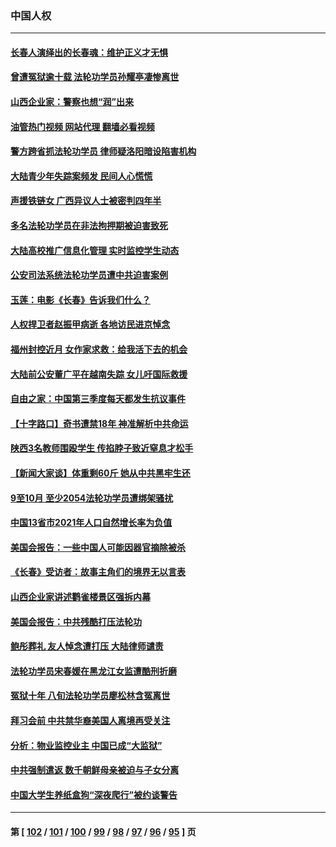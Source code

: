 ### 中国人权
---
#### [长春人演绎出的长春魂：维护正义才无惧](../../pages/ncid278/n13871764.md?11251645) 
#### [曾遭冤狱逾十载 法轮功学员孙耀亭凄惨离世](../../pages/ncid278/n13871692.md?11251645) 
#### [山西企业家：警察也想“润”出来](../../pages/ncid278/n13871990.md?11251645) 
#### [油管热门视频 网站代理 翻墙必看视频](http://138.2.39.72:81/youtube.html?epic-marker?11251645)
#### [警方跨省抓法轮功学员 律师疑洛阳暗设陷害机构](../../pages/ncid278/n13870178.md?11251645) 
#### [大陆青少年失踪案频发 民间人心慌慌](../../pages/ncid278/n13870138.md?11251645) 
#### [声援铁链女 广西异议人士被密判四年半](../../pages/ncid278/n13870924.md?11251645) 
#### [多名法轮功学员在非法拘押期被迫害致死](../../pages/ncid278/n13870463.md?11251645) 
#### [大陆高校推广信息化管理 实时监控学生动态](../../pages/ncid278/n13868784.md?11251645) 
#### [公安司法系统法轮功学员遭中共迫害案例](../../pages/ncid278/n13869580.md?11251645) 
#### [玉莲：电影《长春》告诉我们什么？](../../pages/ncid278/n13869471.md?11251645) 
#### [人权捍卫者赵振甲病逝 各地访民进京悼念](../../pages/ncid278/n13869662.md?11251645) 
#### [福州封控近月 女作家求救：给我活下去的机会](../../pages/ncid278/n13869548.md?11251645) 
#### [大陆前公安董广平在越南失踪 女儿吁国际救援](../../pages/ncid278/n13869405.md?11251645) 
#### [自由之家：中国第三季度每天都发生抗议事件](../../pages/ncid278/n13869343.md?11251645) 
#### [【十字路口】奇书遭禁18年 神准解析中共命运](../../pages/ncid278/n13869175.md?11251645) 
#### [陕西3名教师围殴学生 传掐脖子致近窒息才松手](../../pages/ncid278/n13869026.md?11251645) 
#### [【新闻大家谈】体重剩60斤 她从中共黑牢生还](../../pages/ncid278/n13868304.md?11251645) 
#### [9至10月 至少2054法轮功学员遭绑架骚扰](../../pages/ncid278/n13867111.md?11251645) 
#### [中国13省市2021年人口自然增长率为负值](../../pages/ncid278/n13868538.md?11251645) 
#### [美国会报告：一些中国人可能因器官摘除被杀](../../pages/ncid278/n13867964.md?11251645) 
#### [《长春》受访者：故事主角们的境界无以言表](../../pages/ncid278/n13853008.md?11251645) 
#### [山西企业家讲述鹳雀楼景区强拆内幕](../../pages/ncid278/n13867311.md?11251645) 
#### [美国会报告：中共残酷打压法轮功](../../pages/ncid278/n13867408.md?11251645) 
#### [鲍彤葬礼 友人悼念遭打压 大陆律师谴责](../../pages/ncid278/n13866973.md?11251645) 
#### [法轮功学员宋春媛在黑龙江女监遭酷刑折磨](../../pages/ncid278/n13865630.md?11251645) 
#### [冤狱十年 八旬法轮功学员廖松林含冤离世](../../pages/ncid278/n13864239.md?11251645) 
#### [拜习会前 中共禁华裔美国人离境再受关注](../../pages/ncid278/n13865282.md?11251645) 
#### [分析：物业监控业主 中国已成“大监狱”](../../pages/ncid278/n13864795.md?11251645) 
#### [中共强制遣返 数千朝鲜母亲被迫与子女分离](../../pages/ncid278/n13864741.md?11251645) 
#### [中国大学生养纸盒狗“深夜爬行”被约谈警告](../../pages/ncid278/n13864617.md?11251645) 

---
#### 第 [ [102](./102.md?11251645) / [101](./101.md?11251645) / [100](./100.md?11251645) / [99](./99.md?11251645) / [98](./98.md?11251645) / [97](./97.md?11251645) / [96](./96.md?11251645) / [95](./95.md?11251645) ] 页
